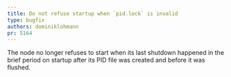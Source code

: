 ```yaml
---
title: Do not refuse startup when `pid.lock` is invalid
type: bugfix
authors: dominiklohmann
pr: 5164
---
```


The node no longer refuses to start when its last shutdown happened in the brief
period on startup after its PID file was created and before it was flushed.
